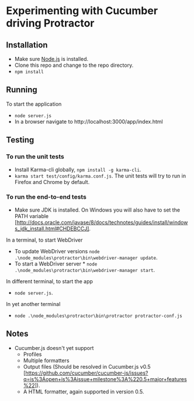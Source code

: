 # Experimenting with Cucumber driving Protractor

## Installation

* Make sure [Node.js](http://nodejs.org/) is installed.
* Clone this repo and change to the repo directory.
* `npm install`

## Running

To start the application
* `node server.js`
* In a browser navigate to http://localhost:3000/app/index.html

## Testing

### To run the unit tests

* Install Karma-cli globally, `npm install -g karma-cli`.
* `karma start test/config/karma.conf.js`. The unit tests will try to run in Firefox and Chrome by default.

### To run the end-to-end tests

* Make sure JDK is installed. On Windows you will also have to set the PATH variable [http://docs.oracle.com/javase/8/docs/technotes/guides/install/windows_jdk_install.html#CHDEBCCJ].

In a terminal, to start WebDriver
* To update WebDriver versions `node .\node_modules\protractor\bin\webdriver-manager update`.
* To start a WebDriver server * `node .\node_modules\protractor\bin\webdriver-manager start`.

In  different terminal, to start the app
* `node server.js`.

In yet another terminal
* `node .\node_modules\protractor\bin\protractor protractor-conf.js`

## Notes
* Cucumber.js doesn't yet support
  * Profiles
  * Multiple formatters
  * Output files (Should be resolved in Cucumber.js v0.5 [https://github.com/cucumber/cucumber-js/issues?q=is%3Aopen+is%3Aissue+milestone%3A%220.5+major+features%22]).
  * A HTML formatter, again supported in version 0.5.